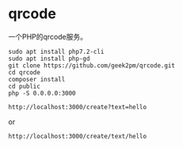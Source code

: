# qrcode
一个PHP的qrcode服务。

```
sudo apt install php7.2-cli
sudo apt install php-gd
git clone https://github.com/geek2pm/qrcode.git
cd qrcode
composer install
cd public
php -S 0.0.0.0:3000
```

```
http://localhost:3000/create?text=hello
```

or

```
http://localhost:3000/create/text/hello
```
